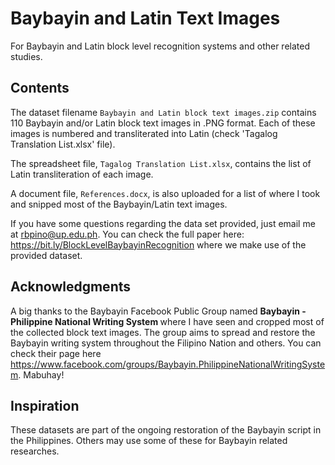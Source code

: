 # Baybayin and Latin Text Images
For Baybayin and Latin block level recognition systems and other related studies.

## Contents
The dataset filename `Baybayin and Latin block text images.zip` contains 110 Baybayin and/or Latin block text images in .PNG format. Each of these images is numbered and transliterated into Latin (check 'Tagalog Translation List.xlsx' file).

The spreadsheet file, `Tagalog Translation List.xlsx`, contains the list of Latin transliteration of each image.

A document file, `References.docx`, is also uploaded for a list of where I took and snipped most of the Baybayin/Latin text images.

If you have some questions regarding the data set provided, just email me at rbpino@up.edu.ph. You can check the full paper here: https://bit.ly/BlockLevelBaybayinRecognition where we make use of the provided dataset.

## Acknowledgments
A big thanks to the Baybayin Facebook Public Group named <b> Baybayin - Philippine National Writing System </b> where I have seen and cropped most of the collected block text images. The group aims to spread and restore the Baybayin writing system throughout the Filipino Nation and others. You can check their page here https://www.facebook.com/groups/Baybayin.PhilippineNationalWritingSystem. Mabuhay!

## Inspiration
These datasets are part of the ongoing restoration of the Baybayin script in the Philippines. Others may use some of these for Baybayin related researches.
